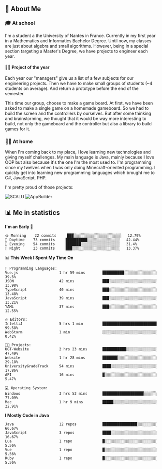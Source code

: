 ## 👀 About Me

### 🎓 At school

I'm a student a the University of Nantes in France. Currently in my first year in a Mathematics and Informatics Bachelor Degree. Until now, my classes are just about algebra and small algorithms. However, being in a special section targeting a Master's Degree, we have projects to engineer each year. 

#### 🔧🔬 Project of the year

Each year our "managers" give us a list of a few subjects for our engineering projects. Then we have to make small groups of students (~4 students on average). And return a prototype before the end of the semester.

This time our group, choose to make a game board. At first, we have been asked to make a single game on a homemade gameboard. So we had to build the screen and the controllers by ourselves. 
But after some thinking and brainstorming, we thought that it would be way more interesting to build, not only the gameboard and the controller but also a library to build games for it.

### 👨‍💻 At home

When I'm coming back to my place, I love learning new technologies and giving myself challenges. My main language is Java, mainly because I love OOP but also because it's the one I'm the most used to. I'm programming since my twelves when I was only doing Minecraft-oriented programming.  I quickly get into learning new programming languages which brought me to C#, JavaScript, PHP. 

I'm pretty proud of those projects:

![SCALU](https://github-readme-stats.vercel.app/api/pin?username=renardfute&repo=SCALU)
![AppBuilder](https://github-readme-stats.vercel.app/api/pin?username=pulsedev2&repo=AppBuilder)

## 📊 Me in statistics
<!--START_SECTION:waka-->
**I'm an Early 🐤** 

```text
🌞 Morning    22 commits     ███░░░░░░░░░░░░░░░░░░░░░░   12.79% 
🌆 Daytime    73 commits     ██████████░░░░░░░░░░░░░░░   42.44% 
🌃 Evening    54 commits     ███████░░░░░░░░░░░░░░░░░░   31.4% 
🌙 Night      23 commits     ███░░░░░░░░░░░░░░░░░░░░░░   13.37%

```


📊 **This Week I Spent My Time On** 

```text
💬 Programming Languages: 
Vue.js                   1 hr 59 mins        ██████████░░░░░░░░░░░░░░░   39.5% 
JSON                     42 mins             ███░░░░░░░░░░░░░░░░░░░░░░   13.98% 
TypeScript               40 mins             ███░░░░░░░░░░░░░░░░░░░░░░   13.48% 
JavaScript               39 mins             ███░░░░░░░░░░░░░░░░░░░░░░   13.21% 
YAML                     37 mins             ███░░░░░░░░░░░░░░░░░░░░░░   12.55%

🔥 Editors: 
IntelliJ                 5 hrs 1 min         █████████████████████████   99.58% 
WebStorm                 1 min               ░░░░░░░░░░░░░░░░░░░░░░░░░   0.42%

🐱‍💻 Projects: 
UGT-Website              2 hrs 23 mins       ███████████░░░░░░░░░░░░░░   47.49% 
Website                  1 hr 28 mins        ███████░░░░░░░░░░░░░░░░░░   29.18% 
UniversityGradeTrack     54 mins             ████░░░░░░░░░░░░░░░░░░░░░   17.86% 
API                      16 mins             █░░░░░░░░░░░░░░░░░░░░░░░░   5.47%

💻 Operating System: 
Windows                  3 hrs 53 mins       ███████████████████░░░░░░   77.09% 
Mac                      1 hr 9 mins         █████░░░░░░░░░░░░░░░░░░░░   22.91%

```

**I Mostly Code in Java** 

```text
Java                     12 repos            ████████████████░░░░░░░░░   66.67% 
JavaScript               3 repos             ████░░░░░░░░░░░░░░░░░░░░░   16.67% 
Lua                      1 repo              █░░░░░░░░░░░░░░░░░░░░░░░░   5.56% 
Vue                      1 repo              █░░░░░░░░░░░░░░░░░░░░░░░░   5.56% 
Ruby                     1 repo              █░░░░░░░░░░░░░░░░░░░░░░░░   5.56%

```



<!--END_SECTION:waka-->
